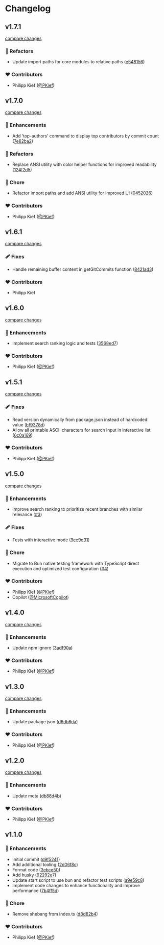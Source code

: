 # Changelog


## v1.7.1

[compare changes](https://github.com/PKief/git-cli-utils/compare/v1.7.0...v1.7.1)

### 💅 Refactors

- Update import paths for core modules to relative paths ([e548156](https://github.com/PKief/git-cli-utils/commit/e548156))

### ❤️ Contributors

- Philipp Kief ([@PKief](https://github.com/PKief))

## v1.7.0

[compare changes](https://github.com/PKief/git-cli-utils/compare/v1.6.1...v1.7.0)

### 🚀 Enhancements

- Add 'top-authors' command to display top contributors by commit count ([7e82ba2](https://github.com/PKief/git-cli-utils/commit/7e82ba2))

### 💅 Refactors

- Replace ANSI utility with color helper functions for improved readability ([124f2d5](https://github.com/PKief/git-cli-utils/commit/124f2d5))

### 🏡 Chore

- Refactor import paths and add ANSI utility for improved UI ([0452026](https://github.com/PKief/git-cli-utils/commit/0452026))

### ❤️ Contributors

- Philipp Kief ([@PKief](https://github.com/PKief))

## v1.6.1

[compare changes](https://github.com/PKief/git-cli-utils/compare/v1.6.0...v1.6.1)

### 🩹 Fixes

- Handle remaining buffer content in getGitCommits function ([8421ad3](https://github.com/PKief/git-cli-utils/commit/8421ad3))

### ❤️ Contributors

- Philipp Kief

## v1.6.0

[compare changes](https://github.com/PKief/git-cli-utils/compare/v1.5.1...v1.6.0)

### 🚀 Enhancements

- Implement search ranking logic and tests ([3568ed7](https://github.com/PKief/git-cli-utils/commit/3568ed7))

### ❤️ Contributors

- Philipp Kief ([@PKief](https://github.com/PKief))

## v1.5.1

[compare changes](https://github.com/PKief/git-cli-utils/compare/v1.5.0...v1.5.1)

### 🩹 Fixes

- Read version dynamically from package.json instead of hardcoded value ([bf9378d](https://github.com/PKief/git-cli-utils/commit/bf9378d))
- Allow all printable ASCII characters for search input in interactive list ([6c0a169](https://github.com/PKief/git-cli-utils/commit/6c0a169))

### ❤️ Contributors

- Philipp Kief ([@PKief](https://github.com/PKief))

## v1.5.0

[compare changes](https://github.com/PKief/git-cli-utils/compare/v1.4.0...v1.5.0)

### 🚀 Enhancements

- Improve search ranking to prioritize recent branches with similar relevance ([#3](https://github.com/PKief/git-cli-utils/pull/3))

### 🩹 Fixes

- Tests with interactive mode ([9cc9d31](https://github.com/PKief/git-cli-utils/commit/9cc9d31))

### 🏡 Chore

- Migrate to Bun native testing framework with TypeScript direct execution and optimized test configuration ([#4](https://github.com/PKief/git-cli-utils/pull/4))

### ❤️ Contributors

- Philipp Kief ([@PKief](https://github.com/PKief))
- Copilot ([@MicrosoftCopilot](https://github.com/MicrosoftCopilot))

## v1.4.0

[compare changes](https://github.com/PKief/git-cli-utils/compare/v1.3.0...v1.4.0)

### 🚀 Enhancements

- Update npm ignore ([3adf90a](https://github.com/PKief/git-cli-utils/commit/3adf90a))

### ❤️ Contributors

- Philipp Kief ([@PKief](https://github.com/PKief))

## v1.3.0

[compare changes](https://github.com/PKief/git-cli-utils/compare/v1.2.0...v1.3.0)

### 🚀 Enhancements

- Update package json ([d6db6da](https://github.com/PKief/git-cli-utils/commit/d6db6da))

### ❤️ Contributors

- Philipp Kief ([@PKief](https://github.com/PKief))

## v1.2.0

[compare changes](https://github.com/PKief/git-cli-utils/compare/v1.1.0...v1.2.0)

### 🚀 Enhancements

- Update meta ([db88d4b](https://github.com/PKief/git-cli-utils/commit/db88d4b))

### ❤️ Contributors

- Philipp Kief ([@PKief](https://github.com/PKief))

## v1.1.0


### 🚀 Enhancements

- Initial commit ([d9f5241](https://github.com/PKief/git-cli-utils/commit/d9f5241))
- Add additional tooling ([2d06f8c](https://github.com/PKief/git-cli-utils/commit/2d06f8c))
- Format code ([3ebce50](https://github.com/PKief/git-cli-utils/commit/3ebce50))
- Add husky ([92292e7](https://github.com/PKief/git-cli-utils/commit/92292e7))
- Update start script to use bun and refactor test scripts ([a9e59c8](https://github.com/PKief/git-cli-utils/commit/a9e59c8))
- Implement code changes to enhance functionality and improve performance ([7b4ff5d](https://github.com/PKief/git-cli-utils/commit/7b4ff5d))

### 🏡 Chore

- Remove shebang from index.ts ([d8d82b4](https://github.com/PKief/git-cli-utils/commit/d8d82b4))

### ❤️ Contributors

- Philipp Kief ([@PKief](https://github.com/PKief))

